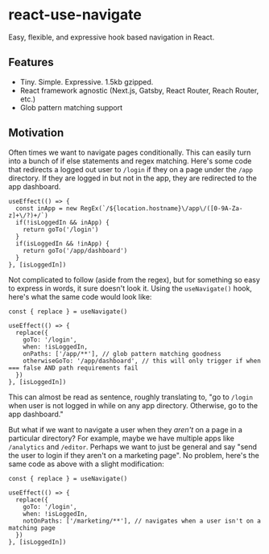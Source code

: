 # react-use-navigate

Easy, flexible, and expressive hook based navigation in React.

## Features
- Tiny. Simple. Expressive. 1.5kb gzipped.
- React framework agnostic (Next.js, Gatsby, React Router, Reach Router, etc.)
- Glob pattern matching support

## Motivation
Often times we want to navigate pages conditionally. This can easily turn into a bunch of if else statements and regex matching. Here's some code that redirects a logged out user to `/login` if they on a page under the `/app` directory. If they are logged in but not in the app, they are redirected to the app dashboard.

```
useEffect(() => {
  const inApp = new RegEx(`/${location.hostname}\/app\/([0-9A-Za-z]+\/?)+/`)
  if(!isLoggedIn && inApp) {
    return goTo('/login')
  }
  if(isLoggedIn && !inApp) {
    return goTo('/app/dashboard')
  }
}, [isLoggedIn])
```

Not complicated to follow (aside from the regex), but for something so easy to express in words, it sure doesn't look it. Using the `useNavigate()` hook, here's what the same code would look like:

```
const { replace } = useNavigate()

useEffect(() => {
  replace({
    goTo: '/login',
    when: !isLoggedIn,
    onPaths: ['/app/**'], // glob pattern matching goodness
    otherwiseGoTo: '/app/dashboard', // this will only trigger if when === false AND path requirements fail
  })
}, [isLoggedIn])
```
This can almost be read as sentence, roughly translating to, "go to `/login` when user is not logged in while on any app directory. Otherwise, go to the app dashboard."

But what if we want to navigate a user when they *aren't* on a page in a particular directory? For example, maybe we have multiple apps like `/analytics` and `/editor`. Perhaps we want to just be general and say "send the user to login if they aren't on a marketing page". No problem, here's the same code as above with a slight modification:

```
const { replace } = useNavigate()

useEffect(() => {
  replace({
    goTo: '/login',
    when: !isLoggedIn,
    notOnPaths: ['/marketing/**'], // navigates when a user isn't on a matching page
  })
}, [isLoggedIn])
```

